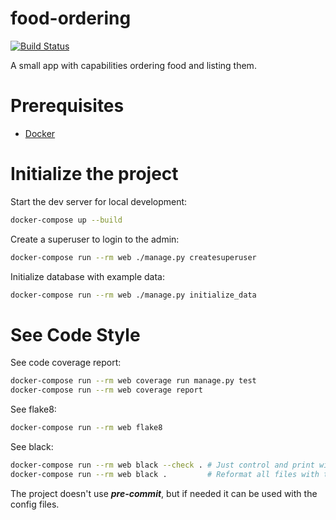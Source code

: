 # food-ordering

[![Build Status](https://app.travis-ci.com/muhammet-mucahit/food-ordering.svg?token=FgnaWCUqPkVsFzPtxu7W&branch=master)](https://app.travis-ci.com/muhammet-mucahit/food-ordering)

A small app with capabilities ordering food and listing them.

# Prerequisites

- [Docker](https://docs.docker.com/get-docker/)

# Initialize the project

Start the dev server for local development:

```bash
docker-compose up --build
```

Create a superuser to login to the admin:

```bash
docker-compose run --rm web ./manage.py createsuperuser
```

Initialize database with example data:

```bash
docker-compose run --rm web ./manage.py initialize_data
```

# See Code Style

See code coverage report:

```bash
docker-compose run --rm web coverage run manage.py test
docker-compose run --rm web coverage report
```

See flake8:

```bash
docker-compose run --rm web flake8
```

See black:

```bash
docker-compose run --rm web black --check . # Just control and print will be formatted files
docker-compose run --rm web black .         # Reformat all files with the rules of pyproject.toml
```

The project doesn't use **_pre-commit_**, but if needed it can be used with the config files.